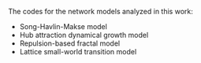 The codes for the network models analyzed in this work:
* Song-Havlin-Makse model
* Hub attraction dynamical growth model
* Repulsion-based fractal model
* Lattice small-world transition model
